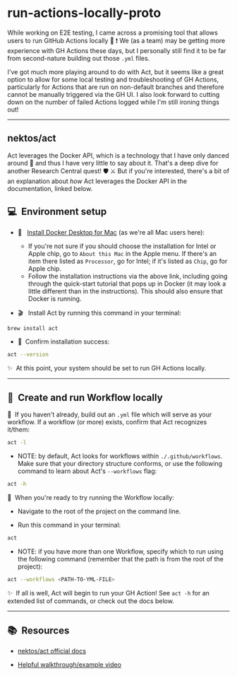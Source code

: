 # run-actions-locally-proto

While working on E2E testing, I came across a promising tool that allows users to run GitHub Actions locally 🥳 ❗ We (as a team) may be getting more experience with GH Actions these days, but I personally still find it to be far from second-nature building out those `.yml` files.

I've got much more playing around to do with Act, but it seems like a great option to allow for some local testing and troubleshooting of GH Actions, particularly for Actions that are run on non-default branches and therefore cannot be manually triggered via the GH UI. I also look forward to cutting down on the number of failed Actions logged while I'm still ironing things out!

---

## nektos/act

Act leverages the Docker API, which is a technology that I have only danced around 💃  and thus I have very little to say about it. That's a deep dive for another Research Central quest! 🛡️ ⚔️  But if you're interested, there's a bit of an explanation about _how_ Act leverages the Docker API in the documentation, linked below.

## :computer:&nbsp; Environment setup

- :whale:&nbsp;&nbsp; [Install Docker Desktop for Mac](https://docs.docker.com/desktop/mac/install/) (as we're all Mac users here):
  - If you're not sure if you should choose the installation for Intel or Apple chip, go to `About this Mac` in the Apple menu. If there's an item there listed as `Processor`, go for Intel; if it's listed as `Chip`, go for Apple chip.
  - Follow the installation instructions via the above link, including going through the quick-start tutorial that pops up in Docker (it may look a little different than in the instructions). This should also ensure that Docker is running.

- :clapper:&nbsp;&nbsp; Install Act by running this command in your terminal: 
```sh
brew install act
```
    
- :crossed_fingers:&nbsp; Confirm installation success:
```sh
act --version
```

:sparkles:&nbsp; At this point, your system should be set to run GH Actions locally.

---

## :robot:&nbsp; Create and run Workflow locally

:small_orange_diamond:&nbsp; If you haven't already, build out an `.yml` file which will serve as your workflow. If a workflow (or more) exists, confirm that Act recognizes it/them:
```sh
act -l
```
  - NOTE: by default, Act looks for workflows within `./.github/workflows`. Make sure that your directory structure conforms, or use the following command to learn about Act's `--workflows` flag:
```sh
act -h
```

:small_orange_diamond:&nbsp; When you're ready to try running the Workflow locally:

- Navigate to the root of the project on the command line.

- Run this command in your terminal: 
```sh
act
```
  - NOTE: if you have more than one Workflow, specify which to run using the following command (remember that the path is from the root of the project):
  ```sh 
  act --workflows <PATH-TO-YML-FILE>
  ```

:sparkles:&nbsp; If all is well, Act will begin to run your GH Action! See `act -h` for an extended list of commands, or check out the docs below.

---

## :books:&nbsp; Resources

- [nektos/act official docs](https://github.com/nektos/act)

- [Helpful walkthrough/example video](https://www.youtube.com/watch?v=8TBWRgU-JqI)